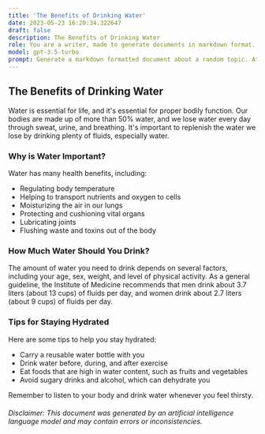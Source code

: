 ```yaml
---
title: 'The Benefits of Drinking Water'
date: 2023-05-23 16:20:34.322647
draft: false
description: The Benefits of Drinking Water
role: You are a writer, made to generate documents in markdown format. It is very important that all of the documents you generate are in valid markdown format.
model: gpt-3.5-turbo
prompt: Generate a markdown formatted document about a random topic. At the bottom, include a disclaimer explaining that the document was generated by you. The first line of the document should be the title. Make sure that the entire document is in proper markdown format, using a mix of various tags to make the document visually appealing.
---
```


## The Benefits of Drinking Water

Water is essential for life, and it's essential for proper bodily function. Our bodies are made up of more than 50% water, and we lose water every day through sweat, urine, and breathing. It's important to replenish the water we lose by drinking plenty of fluids, especially water.

### Why is Water Important?

Water has many health benefits, including:

- Regulating body temperature
- Helping to transport nutrients and oxygen to cells
- Moisturizing the air in our lungs
- Protecting and cushioning vital organs
- Lubricating joints
- Flushing waste and toxins out of the body

### How Much Water Should You Drink?

The amount of water you need to drink depends on several factors, including your age, sex, weight, and level of physical activity. As a general guideline, the Institute of Medicine recommends that men drink about 3.7 liters (about 13 cups) of fluids per day, and women drink about 2.7 liters (about 9 cups) of fluids per day.

### Tips for Staying Hydrated

Here are some tips to help you stay hydrated:

- Carry a reusable water bottle with you
- Drink water before, during, and after exercise
- Eat foods that are high in water content, such as fruits and vegetables
- Avoid sugary drinks and alcohol, which can dehydrate you

Remember to listen to your body and drink water whenever you feel thirsty.

###### Disclaimer: This document was generated by an artificial intelligence language model and may contain errors or inconsistencies.